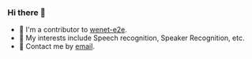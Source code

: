 ### Hi there 👋

- 🔭 I'm a contributor to [wenet-e2e](https://github.com/wenet-e2e).
- 🌱 My interests include Speech recognition, Speaker Recognition, etc.
- 💬 Contact me by [email](mailto:1404056823@qq.com).
